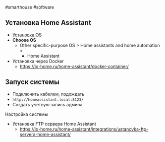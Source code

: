 #smarthouse #software 

## Установка Home Assistant
- [Установка OS](obsidian://open?vault=Obsidian%20Vault&file=Raspberry%20Pi)
- **Choose OS**
	- Other specific-purpose OS > Home assistants and home automation > 
		- Home Assistant
- Установка через Docker
	- https://io-home.ru/home-assistant/docker-container/

## Запуск системы
- Подключить кабелем, подождать
- `http://homeassistant.local:8123/`
- Создать учетную запись админа

Настройка системы 
- Установка FTP сервера Home Assistant
	- https://io-home.ru/home-assistant/integrations/ustanovka-ftp-servera-home-assistant/